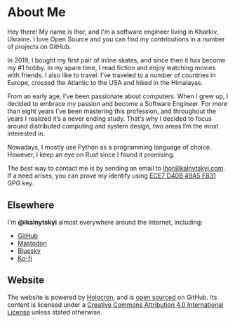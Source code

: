 About Me
========

Hey there! My name is Ihor, and I'm a software engineer living in Kharkiv,
Ukraine. I love Open Source and you can find my contributions in a number of
projects on GitHub.

In 2019, I bought my first pair of inline skates, and since then it has become
my #1 hobby. In my spare time, I read fiction and enjoy watching movies with
friends. I also like to travel. I’ve traveled to a number of countries in
Europe, crossed the Atlantic to the USA and hiked in the Himalayas.

From an early age, I’ve been passionate about computers. When I grew up, I
decided to embrace my passion and become a Software Engineer. For more than
eight years I’ve been mastering this profession, and throughout the years I
realized it’s a never ending study. That’s why I decided to focus around
distributed computing and system design, two areas I’m the most interested in.

Nowadays, I mostly use Python as a programming language of choice. However, I
keep an eye on Rust since I found it promising.

The best way to contact me is by sending an email to <ihor@kalnytskyi.com>. If
a need arises, you can prove my identify using [ECE7 D40B 49A5 F831] GPG key.

[ECE7 D40B 49A5 F831]: ikalnytskyi.asc


Elsewhere
---------

I'm __@ikalnytskyi__ almost everywhere around the Internet, including:

* <a rel="me" href="https://github.com/ikalnytskyi">GitHub</a>
* <a rel="me" href="https://fosstodon.org/@ihor">Mastodon</a>
* <a rel="me" href="https://bsky.app/profile/kalnytskyi.com">Bluesky</a>
* <a rel="me" href="https://ko-fi.com/ikalnytskyi">Ko-fi</a>


Website
-------

The website is powered by [Holocron][1], and is [open sourced][2] on GitHub.
Its content is licensed under a
[Creative Commons Attribution 4.0 International License][3] unless stated
otherwise.

[1]: https://github.com/ikalnytskyi/holocron
[2]: https://github.com/ikalnytskyi/kalnytskyi.com
[3]: https://creativecommons.org/licenses/by/4.0/
